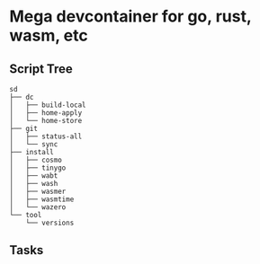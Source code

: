 # Mega devcontainer for go, rust, wasm, etc

## Script Tree

```text
sd
├── dc
│   ├── build-local
│   ├── home-apply
│   └── home-store
├── git
│   ├── status-all
│   └── sync
├── install
│   ├── cosmo
│   ├── tinygo
│   ├── wabt
│   ├── wash
│   ├── wasmer
│   ├── wasmtime
│   └── wazero
└── tool
    └── versions
```

## Tasks
